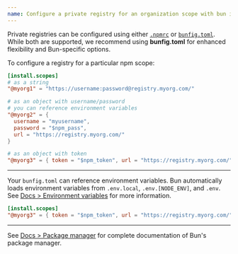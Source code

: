 ```yaml
---
name: Configure a private registry for an organization scope with bun install
---
```


Private registries can be configured using either [`.npmrc`](https://bun.sh/docs/install/npmrc) or [`bunfig.toml`](https://bun.sh/docs/runtime/bunfig#install-registry). While both are supported, we recommend using **bunfig.toml** for enhanced flexibility and Bun-specific options.

To configure a registry for a particular npm scope:

```toml#bunfig.toml
[install.scopes]
# as a string
"@myorg1" = "https://username:password@registry.myorg.com/"

# as an object with username/password
# you can reference environment variables
"@myorg2" = {
  username = "myusername",
  password = "$npm_pass",
  url = "https://registry.myorg.com/"
}

# as an object with token
"@myorg3" = { token = "$npm_token", url = "https://registry.myorg.com/" }

```

---

Your `bunfig.toml` can reference environment variables. Bun automatically loads environment variables from `.env.local`, `.env.[NODE_ENV]`, and `.env`. See [Docs > Environment variables](https://bun.sh/docs/runtime/env) for more information.

```toml#bunfig.toml
[install.scopes]
"@myorg3" = { token = "$npm_token", url = "https://registry.myorg.com/" }
```

---

See [Docs > Package manager](https://bun.sh/docs/cli/install) for complete documentation of Bun's package manager.
